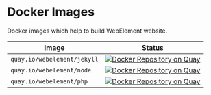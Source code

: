 # Docker Images

Docker images which help to build WebElement website.

| Image | Status |
| --- | --- |
| `quay.io/webelement/jekyll` | [![Docker Repository on Quay](https://quay.io/repository/webelement/jekyll/status "Docker Repository on Quay")](https://quay.io/repository/webelement/jekyll) |
| `quay.io/webelement/node` | [![Docker Repository on Quay](https://quay.io/repository/webelement/node/status "Docker Repository on Quay")](https://quay.io/repository/webelement/node) |
| `quay.io/webelement/php` | [![Docker Repository on Quay](https://quay.io/repository/webelement/php/status "Docker Repository on Quay")](https://quay.io/repository/webelement/php) |

